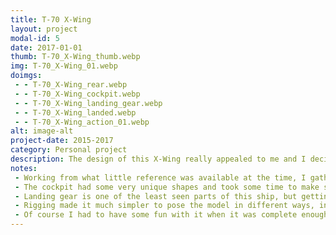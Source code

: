 ```yaml
---
title: T-70 X-Wing
layout: project
modal-id: 5
date: 2017-01-01
thumb: T-70_X-Wing_thumb.webp
img: T-70_X-Wing_01.webp
doimgs:
 - - T-70_X-Wing_rear.webp
 - - T-70_X-Wing_cockpit.webp
 - - T-70_X-Wing_landing_gear.webp
 - - T-70_X-Wing_landed.webp
 - - T-70_X-Wing_action_01.webp
alt: image-alt
project-date: 2015-2017
category: Personal project
description: The design of this X-Wing really appealed to me and I decided it would be a good personal project to learn various disciplines from subdivision surface modeling to texturing and rigging.
notes:
 - Working from what little reference was available at the time, I gathered measurements for as many aspects of the design as possible and modeled them as accurately as I could.
 - The cockpit had some very unique shapes and took some time to make sure it was not only accurate but also would fit inside the overall model correctly.
 - Landing gear is one of the least seen parts of this ship, but getting it right was essential.
 - Rigging made it much simpler to pose the model in different ways, including lifting the canopy.  While not perfect, I'm statisfied with some of the smaller details of the rig, mostly the hinges for the canopy which can only be appreciated in motion.
 - Of course I had to have some fun with it when it was complete enough.
---
```

